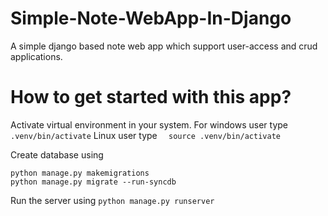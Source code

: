 # Simple-Note-WebApp-In-Django
A simple django based note web app which support user-access and crud applications.

# How to get started with this app?

Activate virtual environment in your system. 
For windows user type 
`  .venv/bin/activate`
Linux user type 
`  source .venv/bin/activate`
  
Create database using
```
python manage.py makemigrations
python manage.py migrate --run-syncdb
```

Run the server using
`python manage.py runserver`
